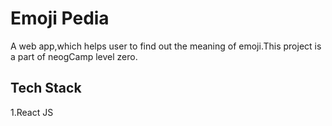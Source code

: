 
# Emoji Pedia

A web app,which helps user to find out the meaning of emoji.This project is a part of neogCamp level zero.


## Tech Stack

1.React JS


